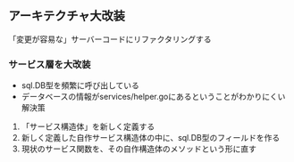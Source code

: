 ## アーキテクチャ大改装
「変更が容易な」サーバーコードにリファクタリングする

### サービス層を大改装
- sql.DB型を頻繁に呼び出している
- データベースの情報がservices/helper.goにあるということがわかりにくい
解決策
1. 「サービス構造体」を新しく定義する
2. 新しく定義した自作サービス構造体の中に、sql.DB型のフィールドを作る
3. 現状のサービス関数を、その自作構造体のメソッドという形に直す